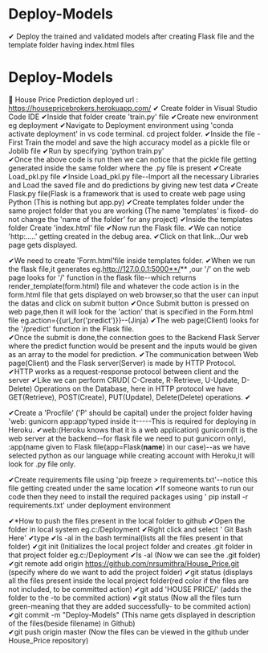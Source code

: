 # Deploy-Models
✔ Deploy the trained and validated models after creating Flask file and the template folder having index.html files
# Deploy-Models
🏡 House Price Prediction deployed url : https://housepricebrokers.herokuapp.com/
✔ Create <Project Name> folder in Visual Studio Code IDE
✔Inside that folder create 'train.py' file
✔Create new environment eg deployment 
✔Navigate to Deployment environment using 'conda activate deployment' in vs code terminal. cd project folder. 
✔Inside the file -First Train the model and save the high accuracy model as a pickle file or Joblib file
✔Run by specifying 'python train.py'  
✔Once the above code is run then we can notice that the pickle file getting generated inside the same folder where the .py file is present
✔Create Load_pkl.py file 
✔Inside Load_pkl.py file--Import all the necessary Libraries and Load the saved file and do predictions by giving new test data
✔Create Flask.py file(Flask is a framework that is used to create web page using Python (This is nothing but app.py)
✔Create templates folder under the same project folder that you are working (The name 'templates' is fixed- do not change the 'name of the folder' for any project)
✔Inside the templates folder Create 'index.html' file 
✔Now run the Flask file.
✔We can notice 'http:.....' getting created in the debug area.
✔Click on that link...Our web page gets displayed.
  
✔We need to create 'Form.html'file inside templates folder.
✔When we run the flask file,it generates eg.http://127.0.0.1:5000**/** ,our '/' on the web page looks for '/' function in the flask file--which returns render_template(form.html) file and whatever the code action is in the form.html file that gets displayed on web browser,so that the user can input the datas and click on submit button
✔Once Submit button is pressed on web page,then it will look for the 'action' that is specified in the Form.html file eg.action={{url_for('predict')}}--(Jinja)
✔The web page(Client) looks for the '/predict' function in the Flask file.    
✔Once the submit is done,the connection goes to the Backend Flask Server where the predict function would be present and the inputs would be given as an array to the model for prediction.
✔The communication between Web page(Client) and the Flask server(Server) is made by HTTP Protocol.
✔HTTP works as a request-response protocol between client and the server
✔Like we can perform CRUD( C-Create, R-Retrieve, U-Update, D-Delete) Operations on the Database, here in HTTP protocol we have GET(Retrieve), POST(Create), PUT(Update), Delete(Delete) operations.
✔  
  
✔Create a 'Procfile' ('P' should be capital) under the project folder having 'web: gunicorn app:app'typed inside it-----This is required for deploying in Heroku.
✔web:(Heroku knows that it is a web application) gunicorn(It is the web server at the backend--for flask file we need to put gunicorn only), :app(name given to Flask file(app=Flask(__name__) in our case)--as we have selected python as our language while creating account with Heroku,it will look for .py file only.   
  
✔Create requirements file using 'pip freeze > requirements.txt'--notice this file getting created under the same location 
✔If someone wants to run our code then they need to install the required packages using ' pip install -r requirements.txt' under deployment environment  
  
✔*How to push the files present in the local folder to github
✔Open the folder in local system eg.c:/Deployment
✔Right click and select ' Git Bash Here'
✔type 
✔ls -al in the bash terminal(lists all the files present in that folder)
✔git init (Initializes the local project folder and creates .git folder in that project folder eg.c:/Deployment
✔ls -al (Now we can see the .git folder)
✔git remote add origin https://github.com/nrsumithra/House_Price.git (specify where do we want to add the project folder)
✔git status (displays all the files present inside the local project folder(red color if the files are not included, to be committed action)
✔git add 'HOUSE PRICE/' (adds the folder to the -to be commited action)
✔git status (Now all the files turn green-meaning that they are added successfully- to be commited action)  
✔git commit -m "Deploy-Models" (This name gets displayed in description of the files(beside filename) in Github)  
✔git push origin master (Now the files can be viewed in the github under House_Price repository)  
